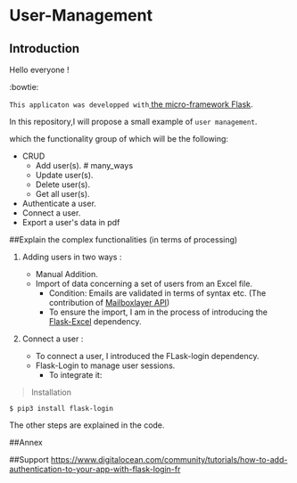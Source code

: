 # User-Management
## Introduction

Hello everyone ! 

:bowtie: 

`This applicaton was developped with`[ the micro-framework Flask](https://flask.palletsprojects.com/en/1.1.x/).

In this repository,I will propose a small example of `user management`.

which the functionality group of which will be the following:

- CRUD
  - Add user(s). # many_ways 
  - Update user(s).
  - Delete user(s).
  - Get all user(s).
- Authenticate a user.
- Connect a user.
- Export a user's data in pdf

##Explain the complex functionalities (in terms of processing)

1. Adding users in two ways :
   - Manual Addition.
   - Import of data concerning a set of users from an Excel file.
     - Condition: Emails are validated in terms of syntax etc. (The contribution of [Mailboxlayer API](https://mailboxlayer.com/documentation))
     - To ensure the import, I am in the process of introducing the [Flask-Excel](http://flask.pyexcel.org/en/latest/) dependency.

2. Connect a user :
   - To connect a user, I introduced the FLask-login dependency.
   - Flask-Login to manage user sessions.
        - To integrate it: 
         
> Installation
>
```
$ pip3 install flask-login
```
The other steps are explained in the code.

##Annex

##Support
https://www.digitalocean.com/community/tutorials/how-to-add-authentication-to-your-app-with-flask-login-fr